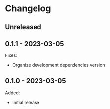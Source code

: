 # Changelog

## Unreleased

## 0.1.1 - 2023-03-05

Fixes:
- Organize development dependencies version

## 0.1.0 - 2023-03-05

Added:
- Initial release
